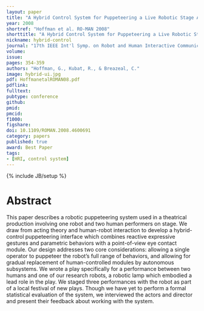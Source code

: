 ```yaml
---
layout: paper
title: "A Hybrid Control System for Puppeteering a Live Robotic Stage Actor"
year: 2008
shortref: "Hoffman et al. RO-MAN 2008"
shorttitle: "A Hybrid Control System for Puppeteering a Live Robotic Stage Actor"
nickname: hybrid-control
journal: "17th IEEE Int'l Symp. on Robot and Human Interactive Communication (RO-MAN)"
volume:
issue: 
pages: 354-359
authors: "Hoffman, G., Kubat, R., & Breazeal, C."
image: hybrid-ui.jpg
pdf: HoffmanetalROMAN08.pdf
pdflink: 
fulltext:  
pubtype: conference
github: 
pmid:  
pmcid: 
f1000: 
figshare: 
doi: 10.1109/ROMAN.2008.4600691
category: papers
published: true
award: Best Paper
tags:
- [HRI, control system]
---
```

{% include JB/setup %}

# Abstract 

This paper describes a robotic puppeteering system
used in a theatrical production involving one robot and two
human performers on stage. We draw from acting theory and
human-robot interaction to develop a hybrid-control puppeteering
interface which combines reactive expressive gestures and
parametric behaviors with a point-of-view eye contact module.
Our design addresses two core considerations: allowing a single
operator to puppeteer the robot’s full range of behaviors, and
allowing for gradual replacement of human-controlled modules
by autonomous subsystems.
We wrote a play specifically for a performance between two
humans and one of our research robots, a robotic lamp which
embodied a lead role in the play. We staged three performances
with the robot as part of a local festival of new plays. Though
we have yet to perform a formal statistical evaluation of the
system, we interviewed the actors and director and present their
feedback about working with the system.

